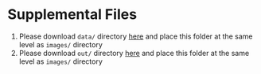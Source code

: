 # Supplemental Files
1. Please download `data/` directory [here](https://drive.google.com/drive/folders/1pFSKcaeIaUBSgP4OnhcH5-UxoFB_odTB?usp=sharing) and place this folder at the same level as `images/` directory
2. Please download `out/` directory [here](https://drive.google.com/drive/folders/1kIO_22eNtYk7QAa0f3_Yflh1sd4LgkjA?usp=sharing) and place this folder at the same level as `images/` directory
